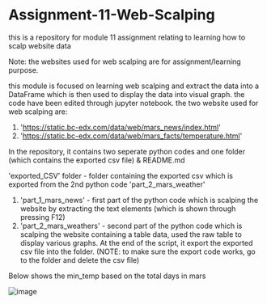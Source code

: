 # Assignment-11-Web-Scalping
this is a repository for module 11 assignment relating to learning how to scalp website data

Note: the websites used for web scalping are for assignment/learning purpose.

this module is focused on learning web scalping and extract the data into a DataFrame which is then used to display the data into visual graph.
the code have been edited through jupyter notebook. the two website used for web scalping are:
1. 'https://static.bc-edx.com/data/web/mars_news/index.html'
2. 'https://static.bc-edx.com/data/web/mars_facts/temperature.html'

In the repository, it contains two seperate python codes and one folder (which contains the exported csv file) & README.md

'exported_CSV' folder - folder containing the exported csv which is exported from the 2nd python code 'part_2_mars_weather'
1. 'part_1_mars_news' - first part of the python code which is scalping the website by extracting the text elements (which is shown through pressing F12)
2. 'part_2_mars_weathers' - second part of the python code which is scalping the website containing a table data, used the raw table to display various graphs. At the end of the script, it
     export the exported csv file into the folder. (NOTE: to make sure the export code works, go to the folder and delete the csv file)
   
Below shows the min_temp based on the total days in mars








![image](https://github.com/Nisloen/Assignment-11-Web-Scalping/assets/134130254/80ef0c89-5e2b-42a0-9104-e8b92f27d61e)

